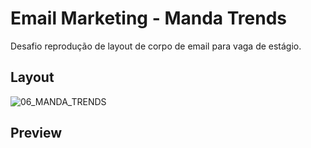 # Email Marketing - Manda Trends
Desafio reprodução de layout de corpo de email para vaga de estágio.

## Layout
![06_MANDA_TRENDS](https://github.com/amaendoas/manda-trends/assets/94807208/fd4de074-1dbd-4696-ab48-fe45e74ee718)

## Preview
